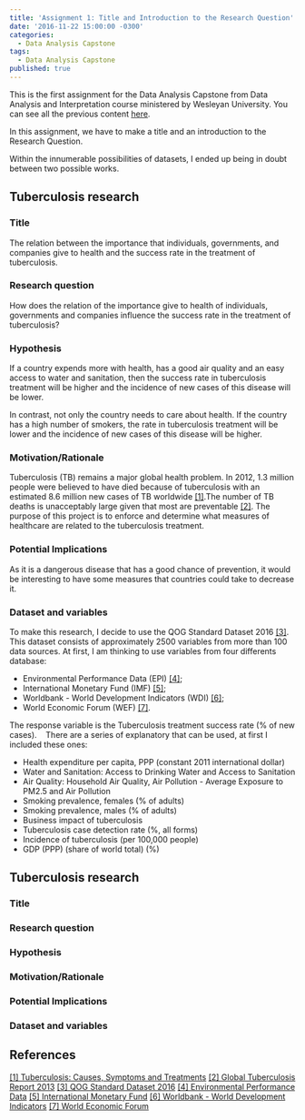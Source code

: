 ```yaml
---
title: 'Assignment 1: Title and Introduction to the Research Question'
date: '2016-11-22 15:00:00 -0300'
categories:
  - Data Analysis Capstone
tags:
  - Data Analysis Capstone
published: true
---
```


This is the first assignment for the Data Analysis Capstone from Data Analysis and Interpretation course ministered by Wesleyan University.
You can see all the previous content [here](https://yan-duarte.github.io/tags/).

In this assignment, we have to make a title and an introduction to the Research Question.

Within the innumerable possibilities of datasets, I ended up being in doubt between two possible works.

## **Tuberculosis research**

### Title

The relation between the importance that individuals, governments, and companies give to health and the success rate in the treatment of tuberculosis.

### Research question

How does the relation of the importance give to health of individuals, governments and companies influence the success rate in the treatment of tuberculosis?

### Hypothesis

If a country expends more with health, has a good air quality and an easy access to water and sanitation, then the success rate in tuberculosis treatment will be higher and the incidence of new cases of this disease will be lower.

In contrast, not only the country needs to care about health. If the country has a high number of smokers, the rate in tuberculosis treatment will be lower and the incidence of new cases of this disease will be higher.

### Motivation/Rationale

Tuberculosis (TB) remains a major global health problem. 
In 2012, 1.3 million people were believed to have died because of tuberculosis with an estimated 8.6 million new cases of TB worldwide [[1]][ref_01].The number of TB deaths is unacceptably large given that most are preventable [[2]][ref_02].
The purpose of this project is to enforce and determine what measures of healthcare are related to the tuberculosis treatment.

### Potential Implications

As it is a dangerous disease that has a good chance of prevention, it would be interesting to have some measures that countries could take to decrease it.

### Dataset and variables

To make this research, I decide to use the QOG Standard Dataset 2016 [[3]][ref_03]. This dataset consists of approximately 2500 variables from more than 100 data sources.
At first, I am thinking to use variables from four differents database:
  
  - Environmental Performance Data (EPI) [[4]][ref_04];
  - International Monetary Fund (IMF) [[5]][ref_05];
  - Worldbank - World Development Indicators (WDI) [[6]][ref_06];
  - World Economic Forum (WEF) [[7]][ref_07].
  
The response variable is the Tuberculosis treatment success rate (% of new cases).
  
There are a series of explanatory that can be used, at first I included these ones:

  - Health expenditure per capita, PPP (constant 2011 international dollar)
  - Water and Sanitation: Access to Drinking Water and Access to Sanitation
  - Air Quality: Household Air Quality, Air Pollution - Average Exposure to PM2.5 and Air Pollution
  - Smoking prevalence, females (% of adults)
  - Smoking prevalence, males (% of adults)
  - Business impact of tuberculosis
  - Tuberculosis case detection rate (%, all forms)
  - Incidence of tuberculosis (per 100,000 people)
  - GDP (PPP) (share of world total) (%)

## **Tuberculosis research**

### Title

### Research question

### Hypothesis

### Motivation/Rationale

### Potential Implications

### Dataset and variables

## **References**

[[1] Tuberculosis: Causes, Symptoms and Treatments][ref_01]
[[2] Global Tuberculosis Report 2013][ref_02]
[[3] QOG Standard Dataset 2016][ref_03]
[[4] Environmental Performance Data][ref_04]
[[5] International Monetary Fund][ref_05]
[[6] Worldbank - World Development Indicators][ref_06]
[[7] World Economic Forum][ref_07]


[ref_01]: http://www.medicalnewstoday.com/articles/8856.php
[ref_02]: http://apps.who.int/iris/bitstream/10665/91355/1/9789241564656_eng.pdf
[ref_03]: http://qog.pol.gu.se/data/datadownloads/qogstandarddata
[ref_04]: http://epi.yale.edu/downloads
[ref_05]: http://www.imf.org/external/pubs/ft/weo/2014/01/weodata/weoselgr.aspx
[ref_06]: http://data.worldbank.org/data-catalog/world-development-indicators
[ref_07]: http://www.weforum.org/issues/competitiveness-0/gci2012-data-platform
